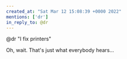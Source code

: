 ```yaml
---
created_at: "Sat Mar 12 15:08:39 +0000 2022"
mentions: ['dr']
in_reply_to: @dr
---
```


@dr "I fix printers"

Oh, wait. That's just what everybody hears...